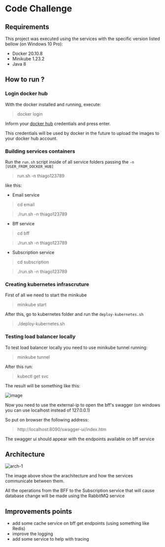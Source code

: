 # Code Challenge

## Requirements

This project was executed using the services with the specific version listed bellow (on Windows 10 Pro):

- Docker 20.10.8
- Minikube 1.23.2
- Java 8

## How to run ?

### Login docker hub

With the docker installed and running, execute:

> docker login

Inform your [docker hub](http://hub.docker.com) credentials and press enter.

This credentials will be used by docker in the future to upload the images to your docker hub account.

### Building services containers

Run the ```run.sh``` script inside of all service folders passing the ```-n [USER_FROM_DOCKER_HUB]```

> run.sh -n thiago123789

like this:

- Email service
> cd email 

> ./run.sh -n thiago123789

- Bff service
> cd bff

> ./run.sh -n thiago123789

- Subscription service
> cd subscription

> ./run.sh -n thiago123789

### Creating kubernetes infrascruture

First of all we need to start the minikube

> minikube start

After this, go to kubernetes folder and run the ```deploy-kubernetes.sh```

> ./deploy-kubernetes.sh

### Testing load balancer locally

To test load balancer locally you need to use minikube tunnel running:

> minikube tunnel

After this run:

> kubectl get svc

The result will be something like this: 

![image](https://user-images.githubusercontent.com/11702372/134815250-851a3faf-5619-4b8f-b2e0-e8412fc2a9b8.png)

Now you need to use the external-ip to open the bff's swagger (on windows you can use localhost instead of 127.0.0.1)

So put on browser the following address:

> http://localhost:8090/swagger-ui/index.htm

The swagger ui should appear with the endpoints available on bff service

## Architecture

![arch-1](https://user-images.githubusercontent.com/11702372/134814297-f234a8d6-a29e-45a7-9e9d-91970c4b6279.png)

The image above show the arachitecture and how the services communicate between them.

All the operations from the BFF to the Subscription service that will cause database change will be made using the RabbitMQ service


## Improvements points
- add some cache service on bff get endpoints (using something like Redis)
- improve the logging
- add some service to help with tracing 
